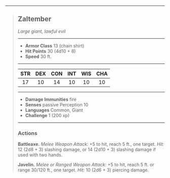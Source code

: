 ***
> ## Zaltember
> *Large giant, lawful evil*
> 
> ***
> 
> - **Armor Class** 13 (chain shirt)
> - **Hit Points** 30 (4d10 + 8)
> - **Speed** 30 ft.
> 
> ***
> 
> |STR|DEX|CON|INT|WIS|CHA|
> |:---:|:---:|:---:|:---:|:---:|:---:|
> |17|10|14|10|10|10|
> 
> ***
> 
> - **Damage Immunities** fire
> - **Senses** passive Perception 10
> - **Languages** Common, Giant
> - **Challenge** 1 (200 xp)
> 
> ***
> 
> ### Actions
> **Battleaxe.** *Melee Weapon Attack:* +5 to hit, reach 5 ft., one target. *Hit:* 12 (2d8 + 3) slashing damage, or 14 (2d10 + 3) slashing damage if used with two hands.
> 
> **Javelin.** *Melee or Ranged Weapon Attack:* +5 to hit, reach 5 ft. or range 30/120 ft., one target. *Hit:* 10 (2d6 + 3) piercing damage.